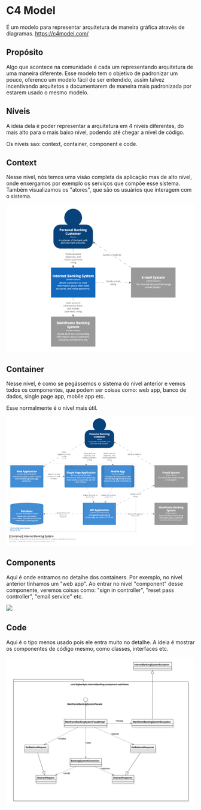 # C4 Model
É um modelo para representar arquitetura de maneira gráfica através de diagramas.
https://c4model.com/

## Propósito
Algo que acontece na comunidade é cada um representando arquitetura de uma maneira diferente.
Esse modelo tem o objetivo de padronizar um pouco, oferenco um modelo fácil de ser entendido, assim talvez incentivando arquitetos a documentarem de maneira mais padronizada por estarem usado o mesmo modelo.

## Níveis
A ideia dela é poder representar a arquitetura em 4 níveis diferentes, do mais alto para o mais baixo nível, podendo até chegar a nível de código.

Os níveis sao: context, container, component e code.

## Context
Nesse nível, nós temos uma visão completa da aplicação mas de alto nível, onde enxergamos por exemplo os serviços que compõe esse sistema. Também visualizamos os "atores", que são os usuários que interagem com o sistema.


![](images/c4/context.png)

## Container
Nesse nível, é como se pegássemos o sistema do nível anterior e vemos todos os componentes, que podem ser coisas como: web app, banco de dados, single page app, mobile app etc.

Esse normalmente é o nível mais útil.

![](images/c4/container.png)

## Components
Aqui é onde entramos no detalhe dos containers. Por exemplo, no nível anterior tínhamos um "web app". Ao entrar no nível "component" desse componente, veremos coisas como: "sign in controller", "reset pass controller", "email service" etc.

![](images/c4/components.png)

## Code
Aqui é o tipo menos usado pois ele entra muito no detalhe. A ideia é mostrar os componentes de código mesmo, como classes, interfaces etc.

![](images/c4/code.png)
